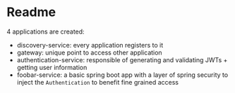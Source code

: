 # Readme

4 applications are created:
* discovery-service: every application registers to it
* gateway: unique point to access other application
* authentication-service: responsible of generating and validating JWTs + getting user information
* foobar-service: a basic spring boot app with a layer of spring security to inject the `Authentication` to benefit fine grained access
